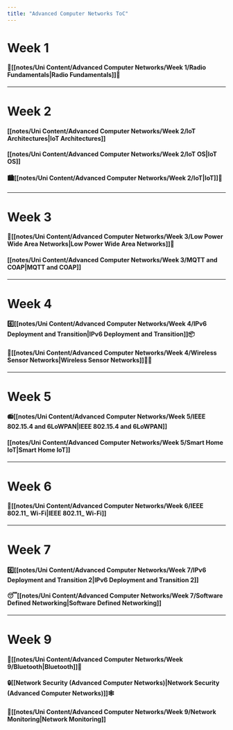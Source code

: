 ```yaml
---
title: "Advanced Computer Networks ToC"
---
```


# **Week 1**
#### 📡[[notes/Uni Content/Advanced Computer Networks/Week 1/Radio Fundamentals|Radio Fundamentals]]📖
---
# **Week 2**
#### [[notes/Uni Content/Advanced Computer Networks/Week 2/IoT Architectures|IoT Architectures]]
#### [[notes/Uni Content/Advanced Computer Networks/Week 2/IoT OS|IoT OS]]
#### 🏙[[notes/Uni Content/Advanced Computer Networks/Week 2/IoT|IoT]]📡
---
# **Week 3**
#### 🔋[[notes/Uni Content/Advanced Computer Networks/Week 3/Low Power Wide Area Networks|Low Power Wide Area Networks]]📡
#### [[notes/Uni Content/Advanced Computer Networks/Week 3/MQTT and COAP|MQTT and COAP]]
---
# **Week 4**
#### 6️⃣[[notes/Uni Content/Advanced Computer Networks/Week 4/IPv6 Deployment and Transition|IPv6 Deployment and Transition]]📦
#### 📡[[notes/Uni Content/Advanced Computer Networks/Week 4/Wireless Sensor Networks|Wireless Sensor Networks]]🌲🌳
---
# **Week 5**
#### 📻[[notes/Uni Content/Advanced Computer Networks/Week 5/IEEE 802.15.4 and 6LoWPAN|IEEE 802.15.4 and 6LoWPAN]]
#### [[notes/Uni Content/Advanced Computer Networks/Week 5/Smart Home IoT|Smart Home IoT]]
---
# **Week 6**
#### 📶[[notes/Uni Content/Advanced Computer Networks/Week 6/IEEE 802.11_ Wi-Fi|IEEE 802.11_ Wi-Fi]]
---
# **Week 7**
#### 6️⃣[[notes/Uni Content/Advanced Computer Networks/Week 7/IPv6 Deployment and Transition 2|IPv6 Deployment and Transition 2]]
#### 😴[[notes/Uni Content/Advanced Computer Networks/Week 7/Software Defined Networking|Software Defined Networking]]
---
# **Week 9**
#### 🔵[[notes/Uni Content/Advanced Computer Networks/Week 9/Bluetooth|Bluetooth]]🦷
#### 🔒[[Network Security (Advanced Computer Networks)|Network Security (Advanced Computer Networks)]]🕸
#### 👀[[notes/Uni Content/Advanced Computer Networks/Week 9/Network Monitoring|Network Monitoring]]
